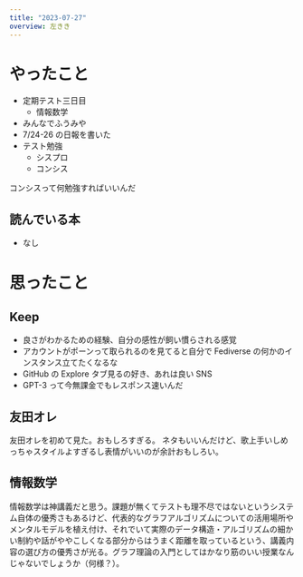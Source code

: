 ```yaml
---
title: "2023-07-27"
overview: 左きき
---
```


# やったこと

- 定期テスト三日目
  - 情報数学
- みんなでふうみや
- 7/24-26 の日報を書いた
- テスト勉強
  - シスプロ
  - コンシス

コンシスって何勉強すればいいんだ

## 読んでいる本

- なし

# 思ったこと

## Keep

- 良さがわかるための経験、自分の感性が飼い慣らされる感覚
- アカウントがポーンって取られるのを見てると自分で Fediverse の何かのインスタンス立てたくなるな
- GitHub の Explore タブ見るの好き、あれは良い SNS
- GPT-3 って今無課金でもレスポンス速いんだ

## 友田オレ

友田オレを初めて見た。おもしろすぎる。
ネタもいいんだけど、歌上手いしめっちゃスタイルよすぎるし表情がいいのが余計おもしろい。

## 情報数学

情報数学は神講義だと思う。課題が無くてテストも理不尽ではないというシステム自体の優秀さもあるけど、代表的なグラフアルゴリズムについての活用場所やメンタルモデルを植え付け、それでいて実際のデータ構造・アルゴリズムの細かい制約や話がややこしくなる部分からはうまく距離を取っているという、講義内容の選び方の優秀さが光る。グラフ理論の入門としてはかなり筋のいい授業なんじゃないでしょうか（何様？）。

